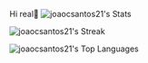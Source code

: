 Hi real🥷
![joaocsantos21's Stats](https://github-readme-stats.vercel.app/api?username=joaocsantos21&theme=gotham&show_icons=true&hide_border=false&count_private=true)

![joaocsantos21's Streak](https://github-readme-streak-stats.herokuapp.com/?user=joaocsantos21&theme=gotham&hide_border=false)

![joaocsantos21's Top Languages](https://github-readme-stats.vercel.app/api/top-langs/?username=joaocsantos21&theme=gotham&show_icons=true&hide_border=false&layout=compact)

  

